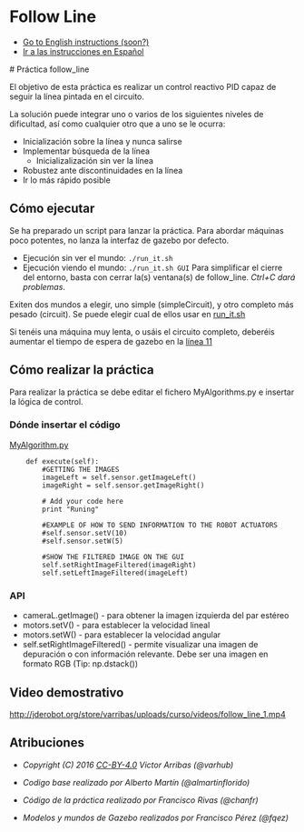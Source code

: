 # Follow Line
* [Go to English instructions (soon?)](#english)
* [Ir a las instrucciones en Español](#spanish)

<a name="spanish"/>
# Práctica follow_line

El objetivo de esta práctica es realizar un control reactivo PID
capaz de seguir la línea pintada en el circuito.

La solución puede integrar uno o varios de los siguientes niveles
de dificultad, así como cualquier otro que a uno se le ocurra:
* Inicialización sobre la línea y nunca salirse
* Implementar búsqueda de la línea
  * Inicializalización sin ver la línea
* Robustez ante discontinuidades en la línea
* Ir lo más rápido posible


## Cómo ejecutar
Se ha preparado un script para lanzar la práctica. Para abordar
máquinas poco potentes, no lanza la interfaz de gazebo por defecto.
* Ejecución sin ver el mundo: `./run_it.sh`
* Ejecución viendo el mundo: `./run_it.sh GUI`
Para simplificar el cierre del entorno, basta con cerrar la(s)
ventana(s) de follow_line. *Ctrl+C dará problemas*.

Exiten dos mundos a elegir, uno simple (simpleCircuit), y otro 
completo más pesado (circuit).
Se puede elegir cual de ellos usar en [run_it.sh](run_it.sh#L7-L8)

Si tenéis una máquina muy lenta, o usáis el circuito completo, deberéis
aumentar el tiempo de espera de gazebo en la [línea 11](run_it.sh#L11)


## Cómo realizar la práctica
Para realizar la práctica se debe editar el fichero MyAlgorithms.py e
insertar la lógica de control.

### Dónde insertar el código
[MyAlgorithm.py](MyAlgorithm.py#L74)
```
    def execute(self):
        #GETTING THE IMAGES
        imageLeft = self.sensor.getImageLeft()
        imageRight = self.sensor.getImageRight()

        # Add your code here
        print "Runing"

        #EXAMPLE OF HOW TO SEND INFORMATION TO THE ROBOT ACTUATORS
        #self.sensor.setV(10)
        #self.sensor.setW(5)

        #SHOW THE FILTERED IMAGE ON THE GUI
        self.setRightImageFiltered(imageRight)
        self.setLeftImageFiltered(imageLeft)
```

### API
* cameraL.getImage() - para obtener la imagen izquierda del par estéreo
* motors.setV() - para establecer la velocidad lineal
* motors.setW() - para establecer la velocidad angular
* self.setRightImageFiltered() - permite visualizar una imagen de 
  depuración o con información relevante.
  Debe ser una imagen en formato RGB (Tip: np.dstack())


## Video demostrativo
http://jderobot.org/store/varribas/uploads/curso/videos/follow_line_1.mp4


## Atribuciones
* *Copyright (C) 2016 [CC-BY-4.0](https://creativecommons.org/licenses/by/4.0/) Victor Arribas (@varhub)*

* *Codigo base realizado por Alberto Martín (@almartinflorido)*
* *Código de la práctica realizado por Francisco Rivas (@chanfr)*
* *Modelos y mundos de Gazebo realizados por Francisco Pérez (@fqez)*
